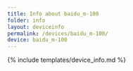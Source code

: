 ```yaml
---
title: Info about baidu_m-100
folder: info
layout: deviceinfo
permalink: /devices/baidu_m-100/
device: baidu_m-100
---
```

{% include templates/device_info.md %}
